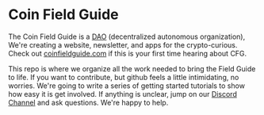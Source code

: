 # Coin Field Guide

The Coin Field Guide is a [DAO](https://xdai.colony.io/colony/cfg) (decentralized autonomous organization), We're creating a website, newsletter, and apps for the crypto-curious. Check out [coinfieldguide.com](https://coinfieldguide.com) if this is your first time hearing about CFG.

This repo is where we organize all the work needed to bring the Field Guide to life. If you want to contribute, but github feels a little intimidating, no worries. We're going to write a series of getting started tutorials to show how easy it is get involved. If anything is unclear, jump on our [Discord Channel](https://discord.gg/mxCFD5m9Xk) and ask questions. We're happy to help.
